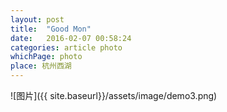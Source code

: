 ```yaml
---
layout: post
title:  "Good Mon"
date:   2016-02-07 00:58:24
categories: article photo
whichPage: photo
place: 杭州西湖
---
```


![图片]({{ site.baseurl}}/assets/image/demo3.png)


